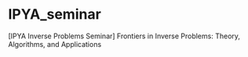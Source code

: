 # IPYA_seminar
[IPYA Inverse Problems Seminar] Frontiers in Inverse Problems: Theory, Algorithms, and Applications
